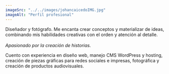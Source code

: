 ```yaml
---
imageSrc: "../../images/johancaicedoIMG.jpg"
imageAlt: "Perfil profesional"
---
```


Diseñador y fotógrafo. Me encanta crear conceptos y materializar de ideas, combinando mis habilidades creativas con el orden y atención al detalle. 
</br>
</br>
<i>Apasionado por la creación de historias.</i>

Cuento con experiencia en diseño web, manejo CMS WordPress y hosting, creación de piezas gráficas para redes sociales e impresas, fotográfica y creación de productos audiovisuales. 


